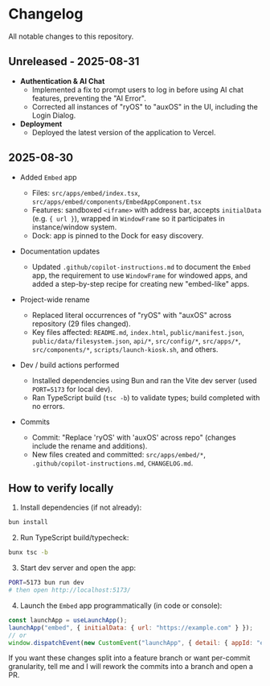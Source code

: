 # Changelog

All notable changes to this repository.

## Unreleased - 2025-08-31

- **Authentication & AI Chat**
  - Implemented a fix to prompt users to log in before using AI chat features, preventing the "AI Error".
  - Corrected all instances of "ryOS" to "auxOS" in the UI, including the Login Dialog.
- **Deployment**
  - Deployed the latest version of the application to Vercel.

## 2025-08-30

- Added `Embed` app
  - Files: `src/apps/embed/index.tsx`, `src/apps/embed/components/EmbedAppComponent.tsx`
  - Features: sandboxed `<iframe>` with address bar, accepts `initialData` (e.g. `{ url }`), wrapped in `WindowFrame` so it participates in instance/window system.
  - Dock: app is pinned to the Dock for easy discovery.

- Documentation updates
  - Updated `.github/copilot-instructions.md` to document the `Embed` app, the requirement to use `WindowFrame` for windowed apps, and added a step-by-step recipe for creating new "embed-like" apps.

- Project-wide rename
  - Replaced literal occurrences of "ryOS" with "auxOS" across repository (29 files changed).
  - Key files affected: `README.md`, `index.html`, `public/manifest.json`, `public/data/filesystem.json`, `api/*`, `src/config/*`, `src/apps/*`, `src/components/*`, `scripts/launch-kiosk.sh`, and others.

- Dev / build actions performed
  - Installed dependencies using Bun and ran the Vite dev server (used `PORT=5173` for local dev).
  - Ran TypeScript build (`tsc -b`) to validate types; build completed with no errors.

- Commits
  - Commit: "Replace 'ryOS' with 'auxOS' across repo" (changes include the rename and additions).
  - New files created and committed: `src/apps/embed/*`, `.github/copilot-instructions.md`, `CHANGELOG.md`.

## How to verify locally

1. Install dependencies (if not already):

```bash
bun install
```

2. Run TypeScript build/typecheck:

```bash
bunx tsc -b
```

3. Start dev server and open the app:

```bash
PORT=5173 bun run dev
# then open http://localhost:5173/
```

4. Launch the `Embed` app programmatically (in code or console):

```js
const launchApp = useLaunchApp();
launchApp("embed", { initialData: { url: "https://example.com" } });
// or
window.dispatchEvent(new CustomEvent("launchApp", { detail: { appId: "embed", initialData: { url: "https://example.com" } } }));
```

If you want these changes split into a feature branch or want per-commit granularity, tell me and I will rework the commits into a branch and open a PR.
